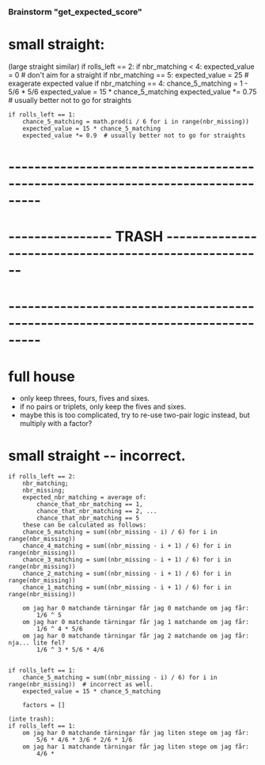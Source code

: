 ### Brainstorm "get_expected_score"

# small straight:
(large straight similar)
    if rolls_left == 2:
        if nbr_matching < 4:
            expected_value = 0  # don't aim for a straight
        if nbr_matching == 5:
            expected_value = 25  # exagerate expected value
        if nbr_matching == 4:
            chance_5_matching = 1 - 5/6 * 5/6
            expected_value = 15 * chance_5_matching
            expected_value *= 0.75  # usually better not to go for straights

    if rolls_left == 1:
        chance_5_matching = math.prod(i / 6 for i in range(nbr_missing))
        expected_value = 15 * chance_5_matching
        expected_value *= 0.9  # usually better not to go for straights


# ---------------------------------------------------------------------------------
# ----------------   TRASH   ------------------------------------------------------
# ---------------------------------------------------------------------------------

# full house
- only keep threes, fours, fives and sixes.
- if no pairs or triplets, only keep the fives and sixes.
- maybe this is too complicated, try to re-use two-pair logic instead, but multiply with a factor?


# small straight -- incorrect.
    if rolls_left == 2:
        nbr_matching;
        nbr_missing;
        expected_nbr_matching = average of:
            chance_that_nbr_matching == 1,
            chance_that_nbr_matching == 2, ...
            chance_that_nbr_matching == 5
        these can be calculated as follows:
        chance_5_matching = sum((nbr_missing - i) / 6) for i in range(nbr_missing))
        chance_4_matching = sum((nbr_missing - i + 1) / 6) for i in range(nbr_missing))
        chance_3_matching = sum((nbr_missing - i + 1) / 6) for i in range(nbr_missing))
        chance_2_matching = sum((nbr_missing - i + 1) / 6) for i in range(nbr_missing))
        chance_1_matching = sum((nbr_missing - i + 1) / 6) for i in range(nbr_missing))

        om jag har 0 matchande tärningar får jag 0 matchande om jag får:
            1/6 ^ 5
        om jag har 0 matchande tärningar får jag 1 matchande om jag får:
            1/6 ^ 4 * 5/6
        om jag har 0 matchande tärningar får jag 2 matchande om jag får:   nja... lite fel?
            1/6 ^ 3 * 5/6 * 4/6


    if rolls_left == 1:
        chance_5_matching = sum((nbr_missing - i) / 6) for i in range(nbr_missing))  # incorrect as well.
        expected_value = 15 * chance_5_matching

        factors = []

    (inte trash):
    if rolls_left == 1:
        om jag har 0 matchande tärningar får jag liten stege om jag får:
            5/6 * 4/6 * 3/6 * 2/6 * 1/6
        om jag har 1 matchande tärningar får jag liten stege om jag får:
            4/6 * 
